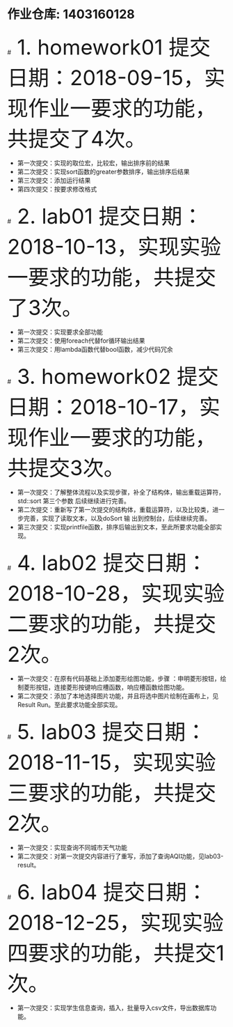 # 作业仓库: 1403160128

#<font size = 15> 1. homework01 提交日期：2018-09-15，实现作业一要求的功能，共提交了4次。</font>

   + 第一次提交：实现的取位宏，比较宏，输出排序前的结果 
   + 第二次提交：实现sort函数的greater参数排序，输出排序后结果
   + 第三次提交：添加运行结果
   + 第四次提交：按要求修改格式
   
#<font size = 15> 2. lab01 提交日期：2018-10-13，实现实验一要求的功能，共提交了3次。</font>

   + 第一次提交：实现要求全部功能
   + 第二次提交：使用foreach代替for循环输出结果
   + 第三次提交：用lambda函数代替bool函数，减少代码冗余

#<font size = 15> 3. homework02 提交日期：2018-10-17，实现作业一要求的功能，共提交3次。</font>

   + 第一次提交：了解整体流程以及实现步骤，补全了结构体，输出重载运算符，std::sort 第三个参数 后续继续进行完善。		 
   + 第二次提交：重新写了第一次提交的结构体，重载运算符，以及比较类，进一步完善，实现了读取文本，以及doSort 输 出到控制台，后续继续完善。
   + 第三次提交：实现printfile函数，排序后输出到文本，至此所要求功能全部实现。
               
#<font size = 15> 4. lab02 提交日期：2018-10-28，实现实验二要求的功能，共提交2次。</font>

   + 第一次提交：在原有代码基础上添加菱形绘图功能，步骤 ：申明菱形按钮，绘制菱形按钮，连接菱形按键响应槽函数，响应槽函数绘图功能。
   + 第二次提交：添加了本地选择图片功能，并且将选中图片绘制在画布上，见Result Run。至此要求功能全部实现。

#<font size = 15> 5. lab03 提交日期：2018-11-15，实现实验三要求的功能，共提交2次。</font>

   + 第一次提交：实现查询不同城市天气功能
   + 第二次提交：对第一次提交内容进行了重写，添加了查询AQI功能，见lab03-result。
   
#<font size = 15> 6. lab04 提交日期：2018-12-25，实现实验四要求的功能，共提交1次。</font>

   + 第一次提交：实现学生信息查询，插入，批量导入csv文件，导出数据库功能。



